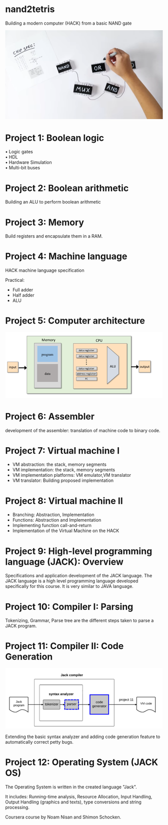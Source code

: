 # nand2tetris
Building a modern computer (HACK) from a basic NAND gate

[![Video description of the course](thumbnail.png)](https://www.youtube.com/watch?v=wTl5wRDT0CU "CLICK TO WATCH! - Build a modern computer from a basic nand logic")

# Project 1: Boolean logic

• Logic gates\
• HDL\
• Hardware Simulation\
• Multi-bit buses

# Project 2: Boolean arithmetic

Building an ALU to perform boolean arithmetic

# Project 3: Memory

Build registers and encapsulate them in a RAM.

# Project 4: Machine language

HACK machine language specification

Practical: 

- Full adder
- Half adder
- ALU

# Project 5: Computer architecture

![HACK computer architecture](computer_architecture.PNG)

# Project 6: Assembler

development of the assembler: translation of machine code to binary code.

# Project 7: Virtual machine I
- VM abstraction: the stack, memory segments
- VM implementation: the stack, memory segments
- VM implementation platforms: VM emulator,VM translator
- VM translator: Building proposed implementation

# Project 8: Virtual machine II

- Branching: Abstraction, Implementation
- Functions: Abstraction and Implementation
- Implementing function call-and-return
- Implementation of the Virtual Machine on the HACK

# Project 9: High-level programming language (JACK): Overview

Specifications and application development of the JACK language. The JACK language is a high level programming language developed specifically for this course. It is very similar to JAVA language.

# Project 10: Compiler I: Parsing

Tokenizing, Grammar, Parse tree are the different steps taken to parse a JACK program.

# Project 11: Compiler II: Code Generation

![JACK compiler's architecture](Jack_compiler.PNG)

Extending the basic syntax analyzer and adding code generation feature to automatically correct petty bugs.

# Project 12: Operating System (JACK OS)

The Operating System is written in the created language "Jack". 

It includes: Running-time analysis, Resource Allocation, Input Handling, Output Handling (graphics and texts), type conversions and string processing.


Coursera course by Noam Nisan and Shimon Schocken.

